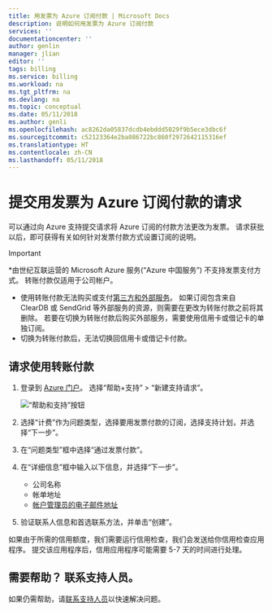 ```yaml
---
title: 用发票为 Azure 订阅付款 | Microsoft Docs
description: 说明如何用发票为 Azure 订阅付款
services: ''
documentationcenter: ''
author: genlin
manager: jlian
editor: ''
tags: billing
ms.service: billing
ms.workload: na
ms.tgt_pltfrm: na
ms.devlang: na
ms.topic: conceptual
ms.date: 05/11/2018
ms.author: genli
ms.openlocfilehash: ac8262da05837dcdb4ebddd5029f9b5ece3dbc6f
ms.sourcegitcommit: c52123364e2ba086722bc860f2972642115316ef
ms.translationtype: HT
ms.contentlocale: zh-CN
ms.lasthandoff: 05/11/2018
---
```

# <a name="submit-a-request-to-pay-azure-subscription-by-invoice"></a>提交用发票为 Azure 订阅付款的请求

可以通过向 Azure 支持提交请求将 Azure 订阅的付款方法更改为发票。 请求获批以后，即可获得有关如何针对发票付款方式设置订阅的说明。

> [!IMPORTANT]
> *由世纪互联运营的 Microsoft Azure 服务(“Azure 中国服务”) 不支持发票支付方式。
> 转账付款仅适用于公司帐户。
> * 使用转账付款无法购买或支付[第三方和外部服务](billing-understand-your-azure-marketplace-charges.md)。 如果订阅包含来自 ClearDB 或 SendGrid 等外部服务的资源，则需要在更改为转账付款之前将其删除。 若要在切换为转账付款后购买外部服务，需要使用信用卡或借记卡的单独订阅。
> * 切换为转账付款后，无法切换回信用卡或借记卡付款。

## <a name="request-pay-by-invoice"></a>请求使用转账付款

1. 登录到 [Azure 门户](https://portal.azure.com/)。 选择“帮助+支持” > “新建支持请求”。

    ![“帮助和支持”按钮](./media/billing-how-to-pay-by-invoice/helpandsupport.png)

1. 选择“计费”作为问题类型，选择要用发票付款的订阅，选择支持计划，并选择“下一步”。

1. 在“问题类型”框中选择“通过发票付款”。

1. 在“详细信息”框中输入以下信息，并选择“下一步”。

    * 公司名称
    * 帐单地址
    * [帐户管理员的电子邮件地址](billing-add-change-azure-subscription-administrator.md#check-the-account-administrator-of-the-subscription)

1. 验证联系人信息和首选联系方法，并单击“创建”。

如果由于所需的信用额度，我们需要运行信用检查，我们会发送给你信用检查应用程序。 提交该应用程序后，信用应用程序可能需要 5-7 天的时间进行处理。

## <a name="need-help-contact-support"></a>需要帮助？ 联系支持人员。

如果仍需帮助，请[联系支持人员](https://portal.azure.com/?#blade/Microsoft_Azure_Support/HelpAndSupportBlade)以快速解决问题。
